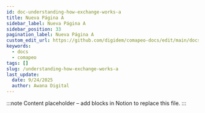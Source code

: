 ```yaml
---
id: doc-understanding-how-exchange-works-a
title: Nueva Página A
sidebar_label: Nueva Página A
sidebar_position: 33
pagination_label: Nueva Página A
custom_edit_url: https://github.com/digidem/comapeo-docs/edit/main/docs/exchanging-observations/understanding-how-exchange-works-a.md
keywords:
  - docs
  - comapeo
tags: []
slug: /understanding-how-exchange-works-a
last_update:
  date: 9/24/2025
  author: Awana Digital
---
```


<!-- Placeholder content generated automatically because the Notion page is missing a Website Block. -->

:::note
Content placeholder – add blocks in Notion to replace this file.
:::
